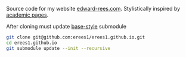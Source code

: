 Source code for my website [edward-rees.com](https://edward-rees.com). Stylistically inspired by [academic pages](https://github.com/academicpages/academicpages.github.io).

After cloning must update [base-style](https://github.com/erees1/base-style) submodule
```bash
git clone git@github.com:erees1/erees1.github.io.git
cd erees1.github.io
git submodule update --init --recursive
```
